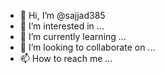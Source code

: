 - 👋 Hi, I’m @sajjad385
- 👀 I’m interested in ...
- 🌱 I’m currently learning ...
- 💞️ I’m looking to collaborate on ...
- 📫 How to reach me ...

<!---
sajjad385/sajjad385 a ✨ special ✨ repository because its `README.md` (this file) appears on your GitHub profile.
You can click the Preview link to take a look at your changes.
--->
